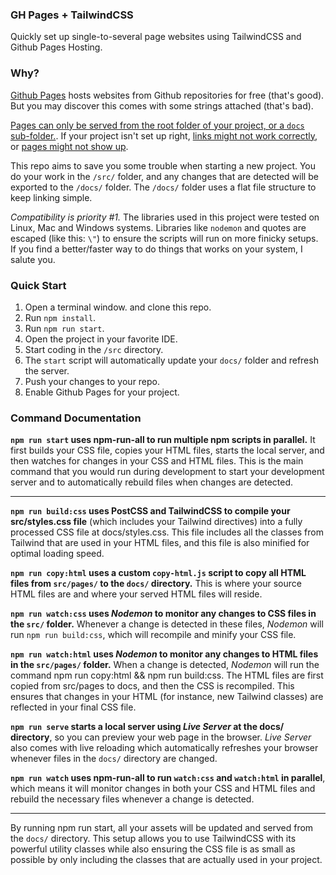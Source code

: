 ### GH Pages + TailwindCSS

Quickly set up single-to-several page websites using TailwindCSS and Github Pages Hosting.

### Why?

[Github Pages](https://docs.github.com/en/pages) hosts websites from Github repositories for free (that's good). But you may discover this comes with some strings attached (that's bad).

[Pages can only be served from the root folder of your project, or a `docs` sub-folder.](https://docs.github.com/en/pages/getting-started-with-github-pages/configuring-a-publishing-source-for-your-github-pages-site#about-publishing-sources). If your project isn't set up right, [links might not work correctly](https://github.com/orgs/community/discussions/23093), or [pages might not show up](https://github.com/orgs/community/discussions/23885).

This repo aims to save you some trouble when starting a new project. You do your work in the `/src/` folder, and any changes that are detected will be exported to the `/docs/` folder. The `/docs/` folder uses a flat file structure to keep linking simple.

_Compatibility is priority #1._ The libraries used in this project were tested on Linux, Mac and Windows systems. Libraries like `nodemon` and quotes are escaped (like this: `\"`) to ensure the scripts will run on more finicky setups. If you find a better/faster way to do things that works on your system, I salute you.

### Quick Start

1. Open a terminal window. and clone this repo.
1. Run `npm install`.
1. Run `npm run start`.
1. Open the project in your favorite IDE.
1. Start coding in the `/src` directory.
1. The `start` script will automatically update your `docs/` folder and refresh the server.
1. Push your changes to your repo.
1. Enable Github Pages for your project.

### Command Documentation

**`npm run start` uses npm-run-all to run multiple npm scripts in parallel.** It first builds your CSS file, copies your HTML files, starts the local server, and then watches for changes in your CSS and HTML files. This is the main command that you would run during development to start your development server and to automatically rebuild files when changes are detected.

---

**`npm run build:css` uses PostCSS and TailwindCSS to compile your src/styles.css file** (which includes your Tailwind directives) into a fully processed CSS file at docs/styles.css. This file includes all the classes from Tailwind that are used in your HTML files, and this file is also minified for optimal loading speed.

**`npm run copy:html` uses a custom `copy-html.js` script to copy all HTML files from `src/pages/` to the `docs/` directory.** This is where your source HTML files are and where your served HTML files will reside.

**`npm run watch:css` uses _Nodemon_ to monitor any changes to CSS files in the `src/` folder.** Whenever a change is detected in these files, _Nodemon_ will run `npm run build:css`, which will recompile and minify your CSS file.

**`npm run watch:html` uses _Nodemon_ to monitor any changes to HTML files in the `src/pages/` folder.** When a change is detected, _Nodemon_ will run the command npm run copy:html && npm run build:css. The HTML files are first copied from src/pages to docs, and then the CSS is recompiled. This ensures that changes in your HTML (for instance, new Tailwind classes) are reflected in your final CSS file.

**`npm run serve` starts a local server using _Live Server_ at the docs/ directory**, so you can preview your web page in the browser. _Live Server_ also comes with live reloading which automatically refreshes your browser whenever files in the `docs/` directory are changed.

**`npm run watch` uses npm-run-all to run `watch:css` and `watch:html` in parallel**, which means it will monitor changes in both your CSS and HTML files and rebuild the necessary files whenever a change is detected.

---

By running npm run start, all your assets will be updated and served from the `docs/` directory. This setup allows you to use TailwindCSS with its powerful utility classes while also ensuring the CSS file is as small as possible by only including the classes that are actually used in your project.
